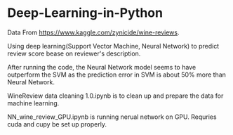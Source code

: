 # Deep-Learning-in-Python

Data From https://www.kaggle.com/zynicide/wine-reviews.

Using deep learning(Support Vector Machine, Neural Network) to predict review score bease on reviewer's description.

After running the code, the Neural Network model seems to have outperform the SVM as the prediction error in SVM is about 50% more than Neural Network.

WineReview data cleaning 1.0.ipynb is to clean up and prepare the data for machine learning.

NN_wine_review_GPU.ipynb is running nerual network on GPU.
Requries cuda and cupy be set up properly.
